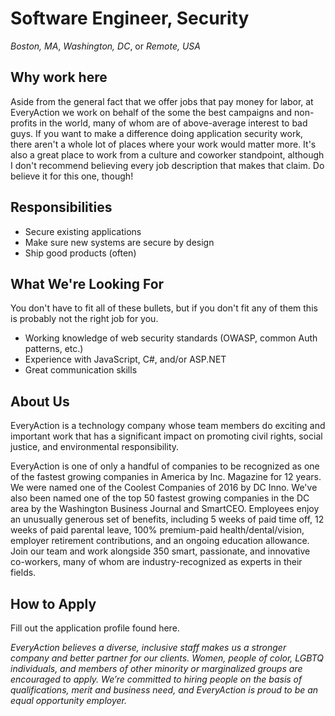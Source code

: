 # Software Engineer, Security

*Boston, MA*, *Washington, DC*, or *Remote, USA*

## Why work here

Aside from the general fact that we offer jobs that pay money for labor, at EveryAction we work on behalf of the some the best campaigns and non-profits in the world, many of whom are of above-average interest to bad guys.  If you want to make a difference doing application security work, there aren't a whole lot of places where your work would matter more.  It's also a great place to work from a culture and coworker standpoint, although I don't recommend believing every job description that makes that claim.  Do believe it for this one, though!

## Responsibilities

* Secure existing applications
* Make sure new systems are secure by design
* Ship good products (often)

## What We're Looking For

You don't have to fit all of these bullets, but if you don't fit any of them this is probably not the right job for you.

* Working knowledge of web security standards (OWASP, common Auth patterns, etc.)
* Experience with JavaScript, C#, and/or ASP.NET
* Great communication skills

## About Us

EveryAction is a technology company whose team members do exciting and important work that has a significant impact on promoting civil rights, social justice, and environmental responsibility.

EveryAction is one of only a handful of companies to be recognized as one of the fastest growing companies in America by Inc. Magazine for 12 years. We were named one of the Coolest Companies of 2016 by DC Inno. We've also been named one of the top 50 fastest growing companies in the DC area by the Washington Business Journal and SmartCEO. Employees enjoy an unusually generous set of benefits, including 5 weeks of paid time off, 12 weeks of paid parental leave, 100% premium-paid health/dental/vision, employer retirement contributions, and an ongoing education allowance. Join our team and work alongside 350 smart, passionate, and innovative co-workers, many of whom are industry-recognized as experts in their fields.

## How to Apply

Fill out the application profile found here.

*EveryAction believes a diverse, inclusive staff makes us a stronger company and better partner for our clients. Women, people of color, LGBTQ individuals, and members of other minority or marginalized groups are encouraged to apply. We’re committed to hiring people on the basis of qualifications, merit and business need, and EveryAction is proud to be an equal opportunity employer.*
